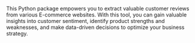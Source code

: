 This Python package empowers you to extract valuable customer reviews from various E-commerce websites. With this tool, you can gain valuable insights into customer sentiment, identify product strengths and weaknesses, and make data-driven decisions to optimize your business strategy.